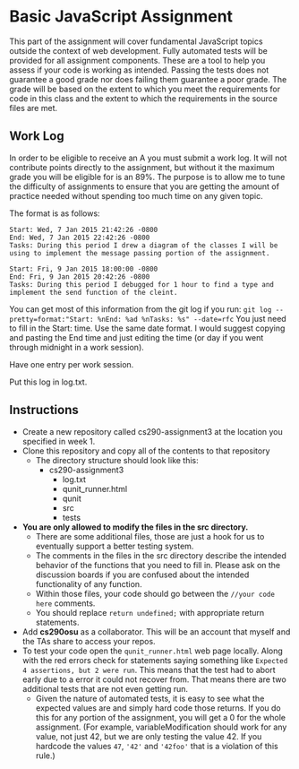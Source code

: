 Basic JavaScript Assignment
===========================

This part of the assignment will cover fundamental JavaScript topics outside the context of web development. Fully automated tests will be provided for all assignment components. These are a tool to help you assess if your code is working as intended. Passing the tests does not guarantee a good grade nor does failing them guarantee a poor grade. The grade will be based on the extent to which you meet the requirements for code in this class and the extent to which the requirements in the source files are met.

Work Log
--------
In order to be eligible to receive an A you must submit a work log. It will not contribute points directly to the assignment, but without it the maximum grade you will be eligible for is an 89%. The purpose is to allow me to tune the difficulty of assignments to ensure that you are getting the amount of practice needed without spending too much time on any given topic.

The format is as follows:

```
Start: Wed, 7 Jan 2015 21:42:26 -0800
End: Wed, 7 Jan 2015 22:42:26 -0800
Tasks: During this period I drew a diagram of the classes I will be using to implement the message passing portion of the assignment.

Start: Fri, 9 Jan 2015 18:00:00 -0800
End: Fri, 9 Jan 2015 20:42:26 -0800
Tasks: During this period I debugged for 1 hour to find a type and implement the send function of the cleint.
```

You can get most of this information from the git log if you run:
`git log --pretty=format:"Start: %nEnd: %ad %nTasks: %s" --date=rfc`
You just need to fill in the Start: time. Use the same date format. I would suggest copying and pasting the End time and just editing the time (or day if you went through midnight in a work session).

Have one entry per work session.

Put this log in log.txt.

Instructions
------------
- Create a new repository called cs290-assignment3 at the location you specified in week 1.
- Clone this repository and copy all of the contents to that repository
  - The directory structure should look like this:
    - cs290-assignment3
      - log.txt
      - qunit_runner.html
      - qunit
      - src
      - tests
- **You are only allowed to modify the files in the src directory.**
  - There are some additional files, those are just a hook for us to eventually support a better testing system.
  - The comments in the files in the src directory describe the intended behavior of the functions that you need to fill in. Please ask on the discussion boards if you are confused about the intended functionality of any function.
  - Within those files, your code should go between the `//your code here` comments.
  - You should replace `return undefined;` with appropriate return statements.
- Add **cs290osu** as a collaborator. This will be an account that myself and the TAs share to access your repos.
- To test your code open the `qunit_runner.html` web page locally. Along with the red errors check for statements saying something like `Expected 4 assertions, but 2 were run`. This means that the test had to abort early due to a error it could not recover from. That means there are two additional tests that are not even getting run.
  - Given the nature of automated tests, it is easy to see what the expected values are and simply hard code those returns. If you do this for any portion of the assignment, you will get a 0 for the whole assignment. (For example, variableModification should work for any value, not just 42, but we are only testing the value 42. If you hardcode the values `47`, `'42'` and `'42foo'` that is a violation of this rule.)
